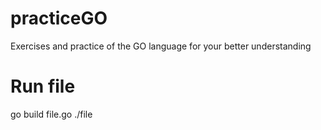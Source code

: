 # practiceGO
Exercises and practice of the GO language for your better understanding


# Run file
go build file.go
./file